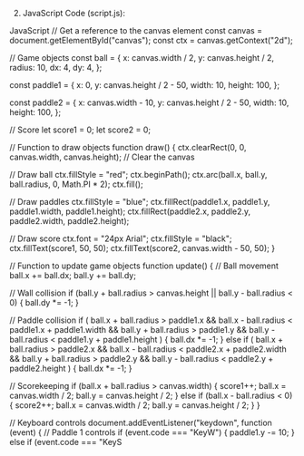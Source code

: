 2. JavaScript Code (script.js):

JavaScript
// Get a reference to the canvas element
const canvas = document.getElementById("canvas");
const ctx = canvas.getContext("2d");

// Game objects
const ball = {
  x: canvas.width / 2,
  y: canvas.height / 2,
  radius: 10,
  dx: 4,
  dy: 4,
};

const paddle1 = {
  x: 0,
  y: canvas.height / 2 - 50,
  width: 10,
  height: 100,
};

const paddle2 = {
  x: canvas.width - 10,
  y: canvas.height / 2 - 50,
  width: 10,
  height: 100,
};

// Score
let score1 = 0;
let score2 = 0;

// Function to draw objects
function draw() {
  ctx.clearRect(0, 0, canvas.width, canvas.height); // Clear the canvas

  // Draw ball
  ctx.fillStyle = "red";
  ctx.beginPath();
  ctx.arc(ball.x, ball.y, ball.radius, 0, Math.PI * 2);
  ctx.fill();

  // Draw paddles
  ctx.fillStyle = "blue";
  ctx.fillRect(paddle1.x, paddle1.y, paddle1.width, paddle1.height);
  ctx.fillRect(paddle2.x, paddle2.y, paddle2.width, paddle2.height);

  // Draw score
  ctx.font = "24px Arial";
  ctx.fillStyle = "black";
  ctx.fillText(score1, 50, 50);
  ctx.fillText(score2, canvas.width - 50, 50);
}

// Function to update game objects
function update() {
  // Ball movement
  ball.x += ball.dx;
  ball.y += ball.dy;

  // Wall collision
  if (ball.y + ball.radius > canvas.height || ball.y - ball.radius < 0) {
    ball.dy *= -1;
  }

  // Paddle collision
  if (
    ball.x + ball.radius > paddle1.x &&
    ball.x - ball.radius < paddle1.x + paddle1.width &&
    ball.y + ball.radius > paddle1.y &&
    ball.y - ball.radius < paddle1.y + paddle1.height
  ) {
    ball.dx *= -1;
  } else if (
    ball.x + ball.radius > paddle2.x &&
    ball.x - ball.radius < paddle2.x + paddle2.width &&
    ball.y + ball.radius > paddle2.y &&
    ball.y - ball.radius < paddle2.y + paddle2.height
  ) {
    ball.dx *= -1;
  }

  // Scorekeeping
  if (ball.x + ball.radius > canvas.width) {
    score1++;
    ball.x = canvas.width / 2;
    ball.y = canvas.height / 2;
  } else if (ball.x - ball.radius < 0) {
    score2++;
    ball.x = canvas.width / 2;
    ball.y = canvas.height / 2;
  }
}

// Keyboard controls
document.addEventListener("keydown", function (event) {
  // Paddle 1 controls
  if (event.code === "KeyW") {
    paddle1.y -= 10;
  } else if (event.code === "KeyS
